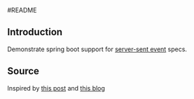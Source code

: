 #README

## Introduction

Demonstrate spring boot support for [server-sent event](https://www.w3schools.com/htmL/html5_serversentevents.asp) specs.

## Source

Inspired by [this post](https://spring.io/blog/2017/03/08/spring-tips-server-sent-events-sse) and [this blog](https://golb.hplar.ch/2017/03/Server-Sent-Events-with-Spring.html)